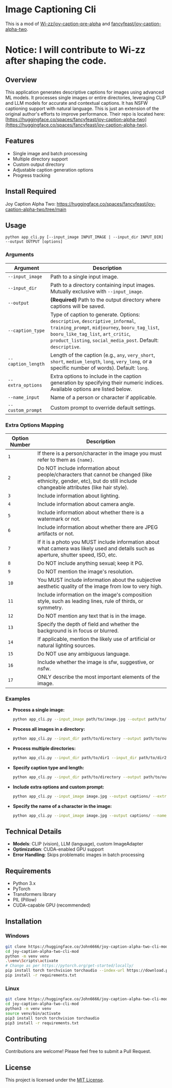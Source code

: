 # Image Captioning Cli

This is a mod of [Wi-zz/joy-caption-pre-alpha](https://huggingface.co/Wi-zz/joy-caption-pre-alpha) and [fancyfeast/joy-caption-alpha-two](https://huggingface.co/spaces/fancyfeast/joy-caption-alpha-two).

# Notice: I will contribute to Wi-zz after shaping the code.

## Overview

This application generates descriptive captions for images using advanced ML models. It processes single images or entire directories, leveraging CLIP and LLM models for accurate and contextual captions. It has NSFW captioning support with natural language. This is just an extension of the original author's efforts to improve performance. Their repo is located here: [https://huggingface.co/spaces/fancyfeast/joy-caption-alpha-two](https://huggingface.co/spaces/fancyfeast/joy-caption-alpha-two).

## Features

- Single image and batch processing
- Multiple directory support
- Custom output directory
- Adjustable caption generation options
- Progress tracking


## Install Required
Joy Caption Alpha Two: https://huggingface.co/spaces/fancyfeast/joy-caption-alpha-two/tree/main

## Usage

```
python app_cli.py [--input_image INPUT_IMAGE | --input_dir INPUT_DIR] --output OUTPUT [options]
```

### Arguments

| Argument          | Description                                                                                                  |
|-------------------|--------------------------------------------------------------------------------------------------------------|
| `--input_image`   | Path to a single input image.                                                                                |
| `--input_dir`     | Path to a directory containing input images. Mutually exclusive with `--input_image`.                        |
| `--output`        | **(Required)** Path to the output directory where captions will be saved.                                   |
| `--caption_type`  | Type of caption to generate. Options: `descriptive`, `descriptive_informal`, `training_prompt`, `midjourney`, `booru_tag_list`, `booru_like_tag_list`, `art_critic`, `product_listing`, `social_media_post`. Default: `descriptive`. |
| `--caption_length`| Length of the caption (e.g., `any`, `very_short`, `short`, `medium_length`, `long`, `very_long`, or a specific number of words). Default: `long`. |
| `--extra_options` | Extra options to include in the caption generation by specifying their numeric indices. Available options are listed below. |
| `--name_input`    | Name of a person or character if applicable.                                                              |
| `--custom_prompt` | Custom prompt to override default settings.                                                                |

### Extra Options Mapping

| Option Number | Description                                                                                                      |
|---------------|------------------------------------------------------------------------------------------------------------------|
| `1`           | If there is a person/character in the image you must refer to them as `{name}`.                                   |
| `2`           | Do NOT include information about people/characters that cannot be changed (like ethnicity, gender, etc), but do still include changeable attributes (like hair style). |
| `3`           | Include information about lighting.                                                                            |
| `4`           | Include information about camera angle.                                                                         |
| `5`           | Include information about whether there is a watermark or not.                                                  |
| `6`           | Include information about whether there are JPEG artifacts or not.                                             |
| `7`           | If it is a photo you MUST include information about what camera was likely used and details such as aperture, shutter speed, ISO, etc. |
| `8`           | Do NOT include anything sexual; keep it PG.                                                                    |
| `9`           | Do NOT mention the image's resolution.                                                                          |
| `10`          | You MUST include information about the subjective aesthetic quality of the image from low to very high.          |
| `11`          | Include information on the image's composition style, such as leading lines, rule of thirds, or symmetry.        |
| `12`          | Do NOT mention any text that is in the image.                                                                    |
| `13`          | Specify the depth of field and whether the background is in focus or blurred.                                   |
| `14`          | If applicable, mention the likely use of artificial or natural lighting sources.                                |
| `15`          | Do NOT use any ambiguous language.                                                                               |
| `16`          | Include whether the image is sfw, suggestive, or nsfw.                                                            |
| `17`          | ONLY describe the most important elements of the image.                                                          |

### Examples

- **Process a single image:**

  ```bash
  python app_cli.py --input_image path/to/image.jpg --output path/to/output
  ```

- **Process all images in a directory:**

  ```bash
  python app_cli.py --input_dir path/to/directory --output path/to/output
  ```

- **Process multiple directories:**

  ```bash
  python app_cli.py --input_dir path/to/dir1 --input_dir path/to/dir2 --output path/to/output
  ```

- **Specify caption type and length:**

  ```bash
  python app_cli.py --input_dir path/to/directory --output path/to/output --caption_type art_critic --caption_length medium_length
  ```

- **Include extra options and custom prompt:**

  ```bash
  python app_cli.py --input_image image.jpg --output captions/ --extra_options 1 3 5 --custom_prompt "Provide a detailed art critique for this image."
  ```

- **Specify the name of a character in the image:**

  ```bash
  python app_cli.py --input_image image.jpg --output captions/ --name_input "Alice"
  ```

## Technical Details

- **Models**: CLIP (vision), LLM (language), custom ImageAdapter
- **Optimization**: CUDA-enabled GPU support
- **Error Handling**: Skips problematic images in batch processing

## Requirements

- Python 3.x
- PyTorch
- Transformers library
- PIL (Pillow)
- CUDA-capable GPU (recommended)

## Installation

### Windows

```bash
git clone https://huggingface.co/John6666/joy-caption-alpha-two-cli-mod
cd joy-caption-alpha-two-cli-mod
python -m venv venv
.\venv\Scripts\activate
# Change as per https://pytorch.org/get-started/locally/
pip install torch torchvision torchaudio --index-url https://download.pytorch.org/whl/cu121
pip install -r requirements.txt
```

### Linux

```bash
git clone https://huggingface.co/John6666/joy-caption-alpha-two-cli-mod
cd joy-caption-alpha-two-cli-mod
python3 -m venv venv
source venv/bin/activate
pip3 install torch torchvision torchaudio
pip3 install -r requirements.txt
```

## Contributing

Contributions are welcome! Please feel free to submit a Pull Request.

## License

This project is licensed under the [MIT License](LICENSE).

